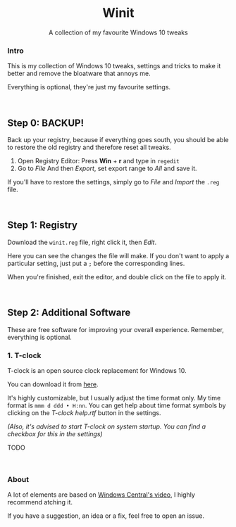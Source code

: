 <h1 align="center">Winit</h1>
<p align="center">A collection of my favourite Windows 10 tweaks</p>


### Intro

This is my collection of Windows 10 tweaks, settings and tricks to make it better and remove the bloatware that annoys me.

Everything is optional, they're just my favourite settings.

<br />

## Step 0: BACKUP!

Back up your registry, because if everything goes south, you should be able to restore the old registry and therefore reset all tweaks.

1. Open Registry Editor:
   Press **Win** + **r** and type in `regedit`
2. Go to *File* And then *Export*, set export range to *All* and save it.

If you'll have to restore the settings, simply go to *File* and *Import* the `.reg` file.

<br />

## Step 1: Registry

Download the `winit.reg` file, right click it, then *Edit*.

Here you can see the changes the file will make. If you don't want to apply a particular setting, just put a `;` before the corresponding lines.

When you're finished, exit the editor, and double click on the file to apply it.

<br />

## Step 2: Additional Software

These are free software for improving your overall experience. Remember, everything is optional.

### 1. T-clock

T-clock is an open source clock replacement for Windows 10.

You can download it from [here](https://github.com/White-Tiger/T-Clock/releases).

It's highly customizable, but I usually adjust the time format only.
My time format is `mmm d ddd • H:nn`.
You can get help about time format symbols by clicking on the *T-clock help.rtf* button in the settings.

*(Also, it's advised to start T-clock on system startup. You can find a checkbox for this in the settings)*

TODO

<br />

### About

A lot of elements are based on [Windows Central's video](https://www.youtube.com/watch?v=GzqIzBn5WLA), I highly recommend atching it.

If you have a suggestion, an idea or a fix, feel free to open an issue.
